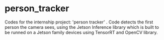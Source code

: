 # person_tracker
Codes for the internship project: 'person tracker' . Code detects the first person the camera sees, using the Jetson Inference library which is built to be runned on a Jetson family devices using TensorRT and OpenCV library.
